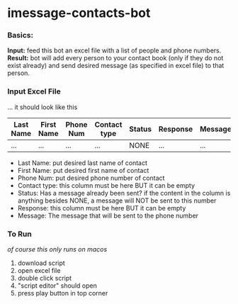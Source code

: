 # imessage-contacts-bot

### Basics:
**Input:** feed this bot an excel file with a list of people and phone numbers. 
<br/>**Result:** bot will add every person to your contact book (only if they do not exist already) and send desired message (as specified in excel file) to that person.


### Input Excel File
... it should look like this

| Last Name   | First Name  | Phone Num   | Contact type| Status      | Response    | Message     | 
| ----------- | ----------- | ----------- | ----------- | ----------- | ----------- | ----------- |
| ...         | ...         | ...         | ...         | NONE        | ...         | ...         |

- Last Name: put desired last name of contact
- First Name: put desired first name of contact
- Phone Num: put desired phone number of contact
- Contact type: this column must be here BUT it can be empty
- Status: Has a message already been sent? if the content in the column is anything besides NONE, a message will NOT be sent to this number
- Response: this column must be here BUT it can be empty
- Message: The message that will be sent to the phone number

### To Run
*of course this only runs on macos*
<br/>
1. download script
2. open excel file
3. double click script
4. "script editor" should open
5. press play button in top corner

